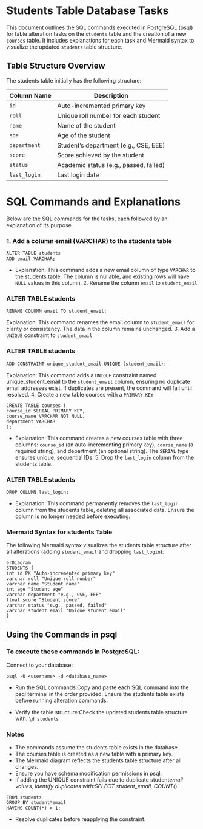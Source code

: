 # Students Table Database Tasks

This document outlines the SQL commands executed in PostgreSQL (psql) for table alteration tasks on the `students` table and the creation of a new `courses` table. It includes explanations for each task and Mermaid syntax to visualize the updated `students` table structure.

## Table Structure Overview

The students table initially has the following structure:

| Column Name  | Description                            |
| ------------ | -------------------------------------- |
| `id`         | Auto-incremented primary key           |
| `roll`       | Unique roll number for each student    |
| `name`       | Name of the student                    |
| `age`        | Age of the student                     |
| `department` | Student’s department (e.g., CSE, EEE)  |
| `score`      | Score achieved by the student          |
| `status`     | Academic status (e.g., passed, failed) |
| `last_login` | Last login date                        |

# SQL Commands and Explanations

Below are the SQL commands for the tasks, each followed by an explanation of its purpose.

### 1. Add a column email (VARCHAR) to the students table

```psql
ALTER TABLE students
ADD email VARCHAR;
```

- Explanation: This command adds a new email column of type `VARCHAR` to the students table. The column is nullable, and existing rows will have `NULL` values in this column. 2. Rename the column `email` to `student_email`

### ALTER TABLE students

```psql
RENAME COLUMN email TO student_email;
```

Explanation: This command renames the email column to `student_email` for clarity or consistency. The data in the column remains unchanged. 3. Add a `UNIQUE` constraint to `student_email`

### ALTER TABLE students

```psql
ADD CONSTRAINT unique_student_email UNIQUE (student_email);
```

Explanation: This command adds a `UNIQUE` constraint named unique_student_email to the `student_email` column, ensuring no duplicate email addresses exist. If duplicates are present, the command will fail until resolved. 4. Create a new table courses with a `PRIMARY KEY`

```psql
CREATE TABLE courses (
course_id SERIAL PRIMARY KEY,
course_name VARCHAR NOT NULL,
department VARCHAR
);
```

- Explanation: This command creates a new courses table with three columns: `course_id` (an auto-incrementing primary key), `course_name` (a required string), and department (an optional string). The `SERIAL` type ensures unique, sequential IDs. 5. Drop the `last_login` column from the students table.

### ALTER TABLE students

```psql
DROP COLUMN last_login;
```

- Explanation: This command permanently removes the `last_login` column from the students table, deleting all associated data. Ensure the column is no longer needed before executing.

### Mermaid Syntax for students Table

The following Mermaid syntax visualizes the students table structure after all alterations (adding `student_email` and dropping `last_login`):

```mermaid
erDiagram
STUDENTS {
int id PK "Auto-incremented primary key"
varchar roll "Unique roll number"
varchar name "Student name"
int age "Student age"
varchar department "e.g., CSE, EEE"
float score "Student score"
varchar status "e.g., passed, failed"
varchar student_email "Unique student email"
}
```

## Using the Commands in psql

### To execute these commands in PostgreSQL:

Connect to your database:

```psql
psql -U <username> -d <database_name>
```

- Run the SQL commands:Copy and paste each SQL command into the psql terminal in the order provided. Ensure the students table exists before running alteration commands.

- Verify the table structure:Check the updated students table structure with:
  `\d students`

### Notes

- The commands assume the students table exists in the database.
- The courses table is created as a new table with a primary key.
- The Mermaid diagram reflects the students table structure after all changes.
- Ensure you have schema modification permissions in psql.
- If adding the UNIQUE constraint fails due to duplicate student*email values, identify duplicates with:SELECT student_email, COUNT(*)

```psql
FROM students
GROUP BY student*email
HAVING COUNT(*) > 1;
```

- Resolve duplicates before reapplying the constraint.
